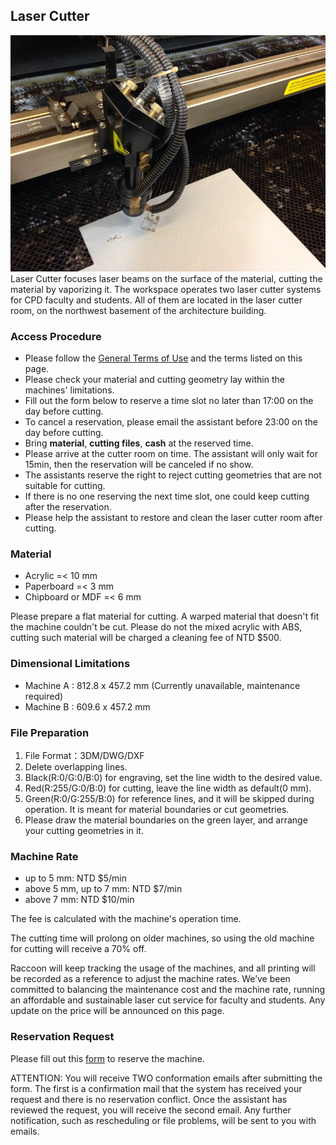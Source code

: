 ## Laser Cutter
![laser_cutter](/assets/img/hardware/laser-cutter.jpg)
Laser Cutter focuses laser beams on the surface of the material, cutting the material by vaporizing it.
The workspace operates two laser cutter systems for CPD faculty and students. All of them are located in the laser cutter room, on the northwest basement of the architecture building.

### Access Procedure
* Please follow the [General Terms of Use](https://raccoon-ncku.github.io/pages/info/internal-general-terms.html) and the terms listed on this page.
* Please check your material and cutting geometry lay within the machines' limitations.
* Fill out the form below to reserve a time slot no later than 17:00 on the day before cutting.
* To cancel a reservation, please email the assistant before 23:00 on the day before cutting.
* Bring **material**, **cutting files**, **cash** at the reserved time.
* Please arrive at the cutter room on time. The assistant will only wait for 15min, then the reservation will be canceled if no show.
* The assistants reserve the right to reject cutting geometries that are not suitable for cutting.
* If there is no one reserving the next time slot, one could keep cutting after the reservation.
* Please help the assistant to restore and clean the laser cutter room after cutting.

### Material
* Acrylic =< 10 mm
* Paperboard =< 3 mm
* Chipboard or MDF =< 6 mm

Please prepare a flat material for cutting. A warped material that doesn't fit the machine couldn't be cut.
Please do not the mixed acrylic with ABS, cutting such material will be charged a cleaning fee of NTD $500.

### Dimensional Limitations
* Machine A : 812.8 x 457.2 mm (Currently unavailable, maintenance required)
* Machine B : 609.6 x 457.2 mm

### File Preparation
1. File Format：3DM/DWG/DXF
2. Delete overlapping lines.
3. Black(R:0/G:0/B:0) for engraving, set the line width to the desired value.
4. Red(R:255/G:0/B:0) for cutting, leave the line width as default(0 mm).
5. Green(R:0/G:255/B:0) for reference lines, and it will be skipped during operation. It is meant for material boundaries or cut geometries.
6. Please draw the material boundaries on the green layer, and arrange your cutting geometries in it.

### Machine Rate
* up to 5 mm: NTD $5/min
* above 5 mm, up to 7 mm: NTD $7/min
* above 7 mm: NTD $10/min

The fee is calculated with the machine's operation time.

The cutting time will prolong on older machines, so using the old machine for cutting will receive a 70% off.

Raccoon will keep tracking the usage of the machines, and all printing will be recorded as a reference to adjust the machine rates. We’ve been committed to balancing the maintenance cost and the machine rate, running an affordable and sustainable laser cut service for faculty and students. Any update on the price will be announced on this page.

### Reservation Request
Please fill out this [form](https://docs.google.com/forms/d/e/1FAIpQLSfb7LfBw3krto0ne0Xhq992D16tcGEgtaDMYD9pogVkKNA3yg/viewform?vc=0&c=0&w=1&flr=0) to reserve the machine.

ATTENTION: You will receive TWO conformation emails after submitting the form. The first is a confirmation mail that the system has received your request and there is no reservation conflict. Once the assistant has reviewed the request, you will receive the second email. Any further notification, such as rescheduling or file problems, will be sent to you with emails.
